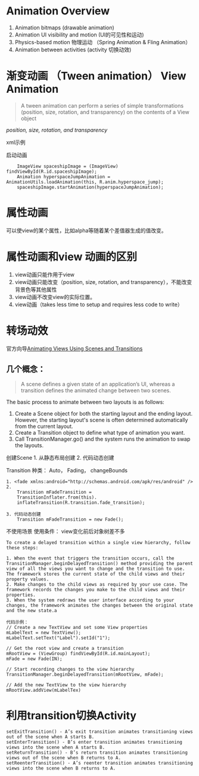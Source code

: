 # Animation Overview
1. Animation bitmaps (drawable animation)
2. Animation UI visibility and motion (UI的可见性和运动)
3. Physics-based motion 物理运动 （Spring Animation & Fling Animation）
4. Animation between activities (activity 切换动效)


# 渐变动画 （Tween animation） View Animation
> A tween animation can perform a series of simple transformations (position, size, rotation, and transparency) on the contents of a View object

*position, size, rotation, and transparency*

xml示例
    <set android:shareInterpolator="false">
    <scale
        android:interpolator="@android:anim/accelerate_decelerate_interpolator"
        android:fromXScale="1.0"
        android:toXScale="1.4"
        android:fromYScale="1.0"
        android:toYScale="0.6"
        android:pivotX="50%"
        android:pivotY="50%"
        android:fillAfter="false"
        android:duration="700" />
    <set android:interpolator="@android:anim/decelerate_interpolator">
        <scale
           android:fromXScale="1.4"
           android:toXScale="0.0"
           android:fromYScale="0.6"
           android:toYScale="0.0"
           android:pivotX="50%"
           android:pivotY="50%"
           android:startOffset="700"
           android:duration="400"
           android:fillBefore="false" />
        <rotate
           android:fromDegrees="0"
           android:toDegrees="-45"
           android:toYScale="0.0"
           android:pivotX="50%"
           android:pivotY="50%"
           android:startOffset="700"
           android:duration="400" />
    </set>
    </set>

启动动画

        ImageView spaceshipImage = (ImageView) findViewById(R.id.spaceshipImage);
        Animation hyperspaceJumpAnimation = AnimationUtils.loadAnimation(this, R.anim.hyperspace_jump);
        spaceshipImage.startAnimation(hyperspaceJumpAnimation);


# 属性动画
可以使view的某个属性，比如alpha等随着某个差值器生成的值改变。

<set android:ordering="sequentially">
    <set>
        <objectAnimator
            android:propertyName="x"
            android:duration="500"
            android:valueTo="400"
            android:valueType="intType"/>
        <objectAnimator
            android:propertyName="y"
            android:duration="500"
            android:valueTo="300"
            android:valueType="intType"/>
    </set>
    <objectAnimator
        android:propertyName="alpha"
        android:duration="500"
        android:valueTo="1f"/>
</set>

# 属性动画和view 动画的区别
1. view动画只能作用于view
2. view动画只能改变（position, size, rotation, and transparency），不能改变背景色等其他属性
3. view动画不改变view的实际位置。
4. view动画（takes less time to setup and requires less code to write）

# 转场动效

官方向导[Animating Views Using Scenes and Transitions](https://developer.android.google.cn/training/transitions/index.html)

## 几个概念：
> A scene defines a given state of an application’s UI, whereas a transition defines the animated change between two scenes.

The basic process to animate between two layouts is as follows:

1. Create a Scene object for both the starting layout and the ending layout. However, the starting layout's scene is often determined automatically from the current layout.
2. Create a Transition object to define what type of animation you want.
3. Call TransitionManager.go() and the system runs the animation to swap the layouts.


创建Scene
    1. 从静态布局创建
    2. 代码动态创建

Transition
    种类： Auto， Fading， changeBounds

    1. <fade xmlns:android="http://schemas.android.com/apk/res/android" />
    2. 
        Transition mFadeTransition =
        TransitionInflater.from(this).
        inflateTransition(R.transition.fade_transition);

    3. 代码动态创建
        Transition mFadeTransition = new Fade();

不使用场景
    使用条件： view变化前后对象树差不多

    To create a delayed transition within a single view hierarchy, follow these steps:

    1. When the event that triggers the transition occurs, call the TransitionManager.beginDelayedTransition() method providing the parent view of all the views you want to change and the transition to use. The framework stores the current state of the child views and their property values.
    2. Make changes to the child views as required by your use case. The framework records the changes you make to the child views and their properties.
    3. When the system redraws the user interface according to your changes, the framework animates the changes between the original state and the new state.a

    代码示例：
    // Create a new TextView and set some View properties
    mLabelText = new TextView();
    mLabelText.setText("Label").setId("1");

    // Get the root view and create a transition
    mRootView = (ViewGroup) findViewById(R.id.mainLayout);
    mFade = new Fade(IN);

    // Start recording changes to the view hierarchy
    TransitionManager.beginDelayedTransition(mRootView, mFade);

    // Add the new TextView to the view hierarchy
    mRootView.addView(mLabelTex)


 # 利用transition切换Activity

    setExitTransition() - A’s exit transition animates transitioning views out of the scene when A starts B.
    setEnterTransition() - B’s enter transition animates transitioning views into the scene when A starts B.
    setReturnTransition() - B’s return transition animates transitioning views out of the scene when B returns to A.
    setReenterTransition() - A’s reenter transition animates transitioning views into the scene when B returns to A.  
    
     


